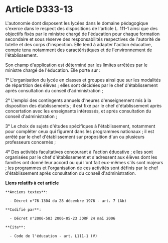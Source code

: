 # Article D333-13

L'autonomie dont disposent les lycées dans le domaine pédagogique s'exerce dans le respect des dispositions de l'article L.
111-1 ainsi que des objectifs fixés par le ministre chargé de l'éducation pour chaque formation secondaire et sous réserve
des responsabilités respectives de l'autorité de tutelle et des corps d'inspection. Elle tend à adapter l'action éducative,
compte tenu notamment des caractéristiques et de l'environnement de l'établissement. 

Son champ d'application est déterminé par les limites arrêtées par le ministre chargé de l'éducation. Elle porte sur : 

1° L'organisation du lycée en classes et groupes ainsi que sur les modalités de répartition des élèves ; elles sont décidées
par le chef d'établissement après consultation du conseil d'administration ; 

2° L'emploi des contingents annuels d'heures d'enseignement mis à la disposition des établissements ; il est fixé par le chef
d'établissement après concertation avec les enseignants intéressés, et après consultation du conseil d'administration ; 

3° Le choix de sujets d'études spécifiques à l'établissement, notamment pour compléter ceux qui figurent dans les programmes
nationaux ; il est arrêté par le chef d'établissement sur proposition d'un ou plusieurs professeurs concernés ; 

4° Des activités facultatives concourant à l'action éducative ; elles sont organisées par le chef d'établissement et
s'adressent aux élèves dont les familles ont donné leur accord ou qui l'ont fait eux-mêmes s'ils sont majeurs ; les
programmes et l'organisation de ces activités sont définis par le chef d'établissement après consultation du conseil
d'administration.

**Liens relatifs à cet article**

	**Anciens textes**:

	  - Décret n°76-1304 du 28 décembre 1976 - art. 7 (Ab)

	**Codifié par**:

	  - Décret n°2006-583 2006-05-23 JORF 24 mai 2006

	**Cite**:

	  - Code de l'éducation - art. L111-1 (V)
